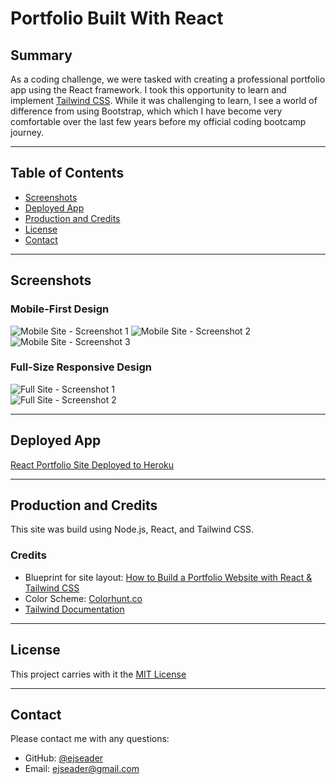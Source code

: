 # Portfolio Built With React  

## Summary  
As a coding challenge, we were tasked with creating a professional portfolio app using the React framework. I took this opportunity to learn and implement [Tailwind CSS](https://tailwindcss.com/). While it was challenging to learn, I see a world of difference from using Bootstrap, which which I have become very comfortable over the last few years before my official coding bootcamp journey. 

---  

## Table of Contents  

* [Screenshots](#screenshots)  
* [Deployed App](#deployed-app)  
* [Production and Credits](#production-and-credits)  
* [License](#license)  
* [Contact](#contact)  

---  

## Screenshots  
### Mobile-First Design  
![Mobile Site - Screenshot 1](/src/assets/screenshot1.png) ![Mobile Site - Screenshot 2](/src/assets/screenshot2.png) ![Mobile Site - Screenshot 3](/src/assets/screenshot3.png) 


### Full-Size Responsive Design  
![Full Site - Screenshot 1](/src/assets/screenshot4.png)  
![Full Site - Screenshot 2](/src/assets/screenshot5.png)  

---  

## Deployed App  

[React Portfolio Site Deployed to Heroku](https://sleepy-bastion-10709.herokuapp.com/)  

---    

## Production and Credits  
This site was build using Node.js, React, and Tailwind CSS. 

### Credits  
- Blueprint for site layout: [How to Build a Portfolio Website with React &amp; Tailwind CSS](https://dev.to/coderamrin/how-to-build-a-portfolio-website-with-react-tailwind-css-fni)  
- Color Scheme: [Colorhunt.co](https://colorhunt.co/palette/0a4d6808839505bfdb00ffca)  
- [Tailwind Documentation](https://tailwindcss.com/docs/installation)

---  

## License  
This project carries with it the [MIT License](https://opensource.org/licenses/MIT)  

---    

## Contact    
Please contact me with any questions:
<ul>
<li>GitHub: <a href="https://github.com/ejseader">@ejseader</a></li>
<li>Email: <a href="mailto:ejseader@gmail.com">ejseader@gmail.com</a></li>
</ul>